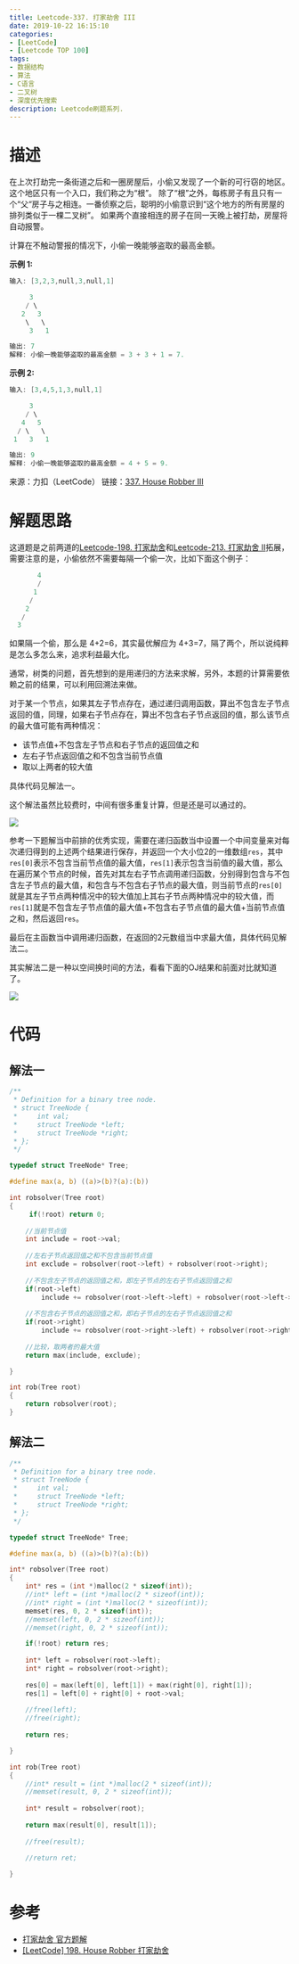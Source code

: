 ```yaml
---
title: Leetcode-337. 打家劫舍 III
date: 2019-10-22 16:15:10
categories:
- [LeetCode]
- [Leetcode TOP 100]
tags:
- 数据结构
- 算法
- C语言
- 二叉树
- 深度优先搜索
description: Leetcode刷题系列.
---
```

# 描述

在上次打劫完一条街道之后和一圈房屋后，小偷又发现了一个新的可行窃的地区。这个地区只有一个入口，我们称之为“根”。 除了“根”之外，每栋房子有且只有一个“父“房子与之相连。一番侦察之后，聪明的小偷意识到“这个地方的所有房屋的排列类似于一棵二叉树”。 如果两个直接相连的房子在同一天晚上被打劫，房屋将自动报警。

计算在不触动警报的情况下，小偷一晚能够盗取的最高金额。

**示例 1:**

```c
输入: [3,2,3,null,3,null,1]

     3
    / \
   2   3
    \   \ 
     3   1

输出: 7 
解释: 小偷一晚能够盗取的最高金额 = 3 + 3 + 1 = 7.
```

**示例 2:**

```c
输入: [3,4,5,1,3,null,1]

     3
    / \
   4   5
  / \   \ 
 1   3   1

输出: 9
解释: 小偷一晚能够盗取的最高金额 = 4 + 5 = 9.
```

来源：力扣（LeetCode）
链接：[337. House Robber III](https://leetcode-cn.com/problems/house-robber-iii)


# 解题思路

这道题是之前两道的[Leetcode-198. 打家劫舍](http://datacruiser.io/2019/10/18/Leetcode-198-%E6%89%93%E5%AE%B6%E5%8A%AB%E8%88%8D/)和[Leetcode-213. 打家劫舍 II](http://datacruiser.io/2019/10/18/Leetcode-213-%E6%89%93%E5%AE%B6%E5%8A%AB%E8%88%8D-II/)拓展，需要注意的是，小偷依然不需要每隔一个偷一次，比如下面这个例子：

```c
       4
       /
      1
     /
    2
   /
  3
```

如果隔一个偷，那么是 4+2=6，其实最优解应为 4+3=7，隔了两个，所以说纯粹是怎么多怎么来，追求利益最大化。

通常，树类的问题，首先想到的是用递归的方法来求解，另外，本题的计算需要依赖之前的结果，可以利用回溯法来做。

对于某一个节点，如果其左子节点存在，通过递归调用函数，算出不包含左子节点返回的值，同理，如果右子节点存在，算出不包含右子节点返回的值，那么该节点的最大值可能有两种情况：
- 该节点值+不包含左子节点和右子节点的返回值之和
- 左右子节点返回值之和不包含当前节点值
- 取以上两者的较大值

具体代码见解法一。

这个解法虽然比较费时，中间有很多重复计算，但是还是可以通过的。

![](https://machinelearning-1255641038.cos.ap-chengdu.myqcloud.com/Datacruiser_Blog_Sources/LeetCode_Tencent50/337.%20%E6%89%93%E5%AE%B6%E5%8A%AB%E8%88%8D%20III%20-%20%E5%8A%9B%E6%89%A3%EF%BC%88LeetCode%EF%BC%89%202019-10-22%2022-21-21.png)

参考一下题解当中前排的优秀实现，需要在递归函数当中设置一个中间变量来对每次递归得到的上述两个结果进行保存，并返回一个大小位2的一维数组`res`，其中`res[0]`表示不包含当前节点值的最大值，`res[1]`表示包含当前值的最大值，那么在遍历某个节点的时候，首先对其左右子节点调用递归函数，分别得到包含与不包含左子节点的最大值，和包含与不包含右子节点的最大值，则当前节点的`res[0]`就是其左子节点两种情况中的较大值加上其右子节点两种情况中的较大值，而`res[1]`就是不包含左子节点值的最大值+不包含右子节点值的最大值+当前节点值之和，然后返回`res`。

最后在主函数当中调用递归函数，在返回的2元数组当中求最大值，具体代码见解法二。

其实解法二是一种以空间换时间的方法，看看下面的OJ结果和前面对比就知道了。

![](https://machinelearning-1255641038.cos.ap-chengdu.myqcloud.com/Datacruiser_Blog_Sources/LeetCode_Tencent50/337.%20%E6%89%93%E5%AE%B6%E5%8A%AB%E8%88%8D%20III%20-%20%E5%8A%9B%E6%89%A3%EF%BC%88LeetCode%EF%BC%89%202019-10-22%2022-21-21.png)


# 代码

## 解法一

```c
/**
 * Definition for a binary tree node.
 * struct TreeNode {
 *     int val;
 *     struct TreeNode *left;
 *     struct TreeNode *right;
 * };
 */

typedef struct TreeNode* Tree;

#define max(a, b) ((a)>(b)?(a):(b))

int robsolver(Tree root)
{
     if(!root) return 0;
    
    //当前节点值
    int include = root->val;
    
    //左右子节点返回值之和不包含当前节点值
    int exclude = robsolver(root->left) + robsolver(root->right);
    
    //不包含左子节点的返回值之和，即左子节点的左右子节点返回值之和
    if(root->left)
        include += robsolver(root->left->left) + robsolver(root->left->right);
 
    //不包含右子节点的返回值之和，即右子节点的左右子节点返回值之和
    if(root->right)       
        include += robsolver(root->right->left) + robsolver(root->right->right);
    
    //比较，取两者的最大值
    return max(include, exclude);

}

int rob(Tree root)
{
    return robsolver(root);
}

```

## 解法二

```c
/**
 * Definition for a binary tree node.
 * struct TreeNode {
 *     int val;
 *     struct TreeNode *left;
 *     struct TreeNode *right;
 * };
 */

typedef struct TreeNode* Tree;

#define max(a, b) ((a)>(b)?(a):(b))

int* robsolver(Tree root)
{
    int* res = (int *)malloc(2 * sizeof(int));
    //int* left = (int *)malloc(2 * sizeof(int));
    //int* right = (int *)malloc(2 * sizeof(int));
    memset(res, 0, 2 * sizeof(int));
    //memset(left, 0, 2 * sizeof(int));
    //memset(right, 0, 2 * sizeof(int));

    if(!root) return res;
    
    int* left = robsolver(root->left);
    int* right = robsolver(root->right);
    
    res[0] = max(left[0], left[1]) + max(right[0], right[1]);
    res[1] = left[0] + right[0] + root->val;
    
    //free(left);
    //free(right);
    
    return res;

}

int rob(Tree root)
{
    //int* result = (int *)malloc(2 * sizeof(int));
    //memset(result, 0, 2 * sizeof(int));
    
    int* result = robsolver(root);
    
    return max(result[0], result[1]);
    
    //free(result);
    
    //return ret;

}
```



# 参考

- [打家劫舍 官方题解](https://leetcode-cn.com/problems/house-robber/solution/da-jia-jie-she-by-leetcode/)
- [[LeetCode] 198. House Robber 打家劫舍](https://www.cnblogs.com/grandyang/p/4383632.html)

